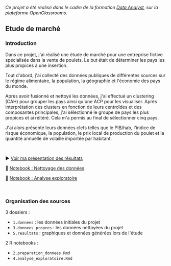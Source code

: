 *Ce projet a été réalisé dans le cadre de la formation [Data Analyst](https://openclassrooms.com/fr/paths/65-data-analyst), sur la plateforme OpenClassrooms.*

## Etude de marché

### Introduction

Dans ce projet, j'ai réalisé une étude de marché pour une entreprise fictive spécialisée dans la vente de poulets. Le but était de déterminer les pays les plus propices à une insertion.

Tout d'abord, j'ai collecté des données publiques de différentes sources sur le régime alimentaire, la population, la géographie et l'économie des pays du monde.

Après avoir fusionné et nettoyé les données, j'ai effectué un clustering (CAH) pour grouper les pays ainsi qu'une ACP pour les visualiser. Après interprétation des clusters en fonction de leurs centroïdes et des composantes principales, j'ai sélectionné le groupe de pays les plus propices et ai réitéré.
Cela m'a permis au final de sélectionner cinq pays.

J'ai alors présenté leurs données clefs telles que le PIB/hab, l'indice de risque économique, la population, le prix local de production du poulet et la quantité annuelle de volaille importée par habitant.

<br>

:arrow_forward: [Voir ma présentation des résultats](présentation.pdf)

:notebook: [Notebook : Nettoyage des données](https://htmlpreview.github.io/?https://github.com/CharlieBrugvin/etude-de-marche-en-R/blob/master/2.preparation_donnees.html)

:notebook: [Notebook : Analyse exploratoire](https://htmlpreview.github.io/?https://github.com/CharlieBrugvin/etude-de-marche-en-R/blob/master/4.analyse_exploratoire.html)

<br>

### Organisation des sources

3 dossiers :
- `1.donnees` : les données initiales du projet
- `3.donnees_propres` : les données nettoyées du projet 
- `5.resultats` : graphiques et données générées lors de l'étude
    
2 R notebooks :
- `2.preparation_donnees.Rmd`
- `4.analyse_exploratoire.Rmd`
